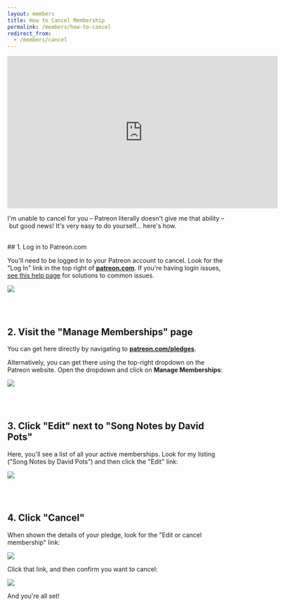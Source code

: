 ```yaml
---
layout: members
title: How to Cancel Membership
permalink: /members/how-to-cancel
redirect_from:
  - /members/cancel
---
```


<iframe width="616" height="347" src="https://www.youtube.com/embed/36nMDbeEKyk?showinfo=0" frameborder="0" allowfullscreen></iframe>
<!-- https://youtu.be/36nMDbeEKyk -->

<p class="large">I'm unable to cancel for you – Patreon literally doesn't give me that ability – but good news! It's very easy to do yourself... here's how.</p>

<br />
## 1. Log in to Patreon.com

You'll need to be logged in to your Patreon account to cancel. Look for the "Log In" link in the top right of **[patreon.com](http://patreon.com)**. If you're having login issues, [see this help page](/members/how-to-log-in) for solutions to common issues.

<img class="pretty-img" src="https://imagedelivery.net/GppmjzYePBmVFRqlA4p8pQ/9fdc20cc-f53f-4013-2eb0-f713d54dc600/public" />

<br /><br />
## 2. Visit the "Manage Memberships" page

You can get here directly by navigating to **[patreon.com/pledges](http://patreon.com/pledges)**.

Alternatively, you can get there using the top-right dropdown on the Patreon website. Open the dropdown and click on **Manage Memberships**:

<img class="pretty-img" src="https://imagedelivery.net/GppmjzYePBmVFRqlA4p8pQ/4f79e418-ad3f-4234-f318-40964f5c8700/public" />

<br /><br />
## 3. Click "Edit" next to "Song Notes by David Pots"

Here, you'll see a list of all your active memberships. Look for my listing ("Song Notes by David Pots") and then click the "Edit" link:

<img class="pretty-img" src="https://imagedelivery.net/GppmjzYePBmVFRqlA4p8pQ/e602b0b9-93d4-4ddf-06cd-d6c2b6bf2600/public" />

<br /><br />
## 4. Click "Cancel"

When shown the details of your pledge, look for the "Edit or cancel membership" link:

<img class="pretty-img" src="https://imagedelivery.net/GppmjzYePBmVFRqlA4p8pQ/9c1638e3-3c21-4deb-1900-270f897e9800/public" />

Click that link, and then confirm you want to cancel:

<img class="pretty-img" src="https://imagedelivery.net/GppmjzYePBmVFRqlA4p8pQ/36acb572-b181-44ab-5c98-ab3b109c0c00/public" />

And you're all set!
